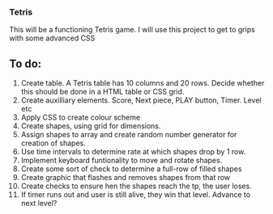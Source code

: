 ### Tetris
This will be a functioning Tetris game. I will use this project to get to grips with some advanced CSS

## To do:

1. Create table. A Tetris table has 10 columns and 20 rows. Decide whether this should be done in a HTML table or CSS grid.
2. Create auxilliary elements. Score, Next piece, PLAY button, Timer. Level etc
3. Apply CSS to create colour scheme
4. Create shapes, using grid for dimensions.
5. Assign shapes to array and create random number generator for creation of shapes.
6. Use time intervals to determine rate at which shapes drop by 1 row.
7. Implement keyboard funtionality to move and rotate shapes.
8. Create some sort of check to determine a full-row of filled shapes 
9. Create graphic that flashes and removes shapes from that row
10. Create checks to ensure hen the shapes reach the tp, the user loses.
11. If timer runs out and user is still alive, they win that level. Advance to next level?

